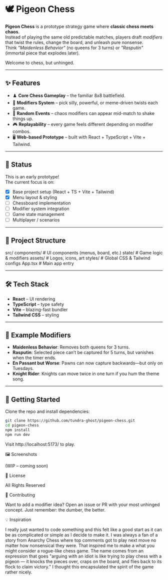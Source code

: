 # 🕊️ Pigeon Chess

**Pigeon Chess** is a prototype strategy game where **classic chess meets chaos**.  
Instead of playing the same old predictable matches, players draft *modifiers* that twist the rules, change the board, and unleash pure nonsense.  
Think *"Maidenless Behavior"* (no queens for 3 turns) or *"Rasputin"* (immortal piece that explodes later).  

Welcome to chess, but unhinged.  

---

## ✨ Features

- ♟️ **Core Chess Gameplay** – the familiar 8x8 battlefield.
- 🎴 **Modifiers System** – pick silly, powerful, or meme-driven twists each game.
- 🎲 **Random Events** – chaos modifiers can appear mid-match to shake things up.
- 🎮 **Replayability** – every game feels different depending on modifier combos.
- 🖥️ **Web-based Prototype** – built with React + TypeScript + Vite + Tailwind.

---

## 🚧 Status

This is an early prototype!  
The current focus is on:
- [x] Base project setup (React + TS + Vite + Tailwind)
- [x] Menu layout & styling
- [ ] Chessboard implementation
- [ ] Modifier system integration
- [ ] Game state management
- [ ] Multiplayer / scenarios

---

## 📂 Project Structure

src/
components/ # UI components (menus, board, etc.)
state/ # Game logic & modifiers
assets/ # Logos, icons, art
styles/ # Global CSS & Tailwind configs
App.tsx # Main app entry


---

## 🛠️ Tech Stack

- **React** – UI rendering
- **TypeScript** – type safety
- **Vite** – blazing-fast bundler
- **Tailwind CSS** – styling

---

## 🎲 Example Modifiers

- **Maidenless Behavior**: Removes both queens for 3 turns.  
- **Rasputin**: Selected piece can’t be captured for 5 turns, but vanishes when the timer ends.  
- **En Passant but Worse**: Pawns can now capture backwards—but only on Tuesdays.  
- **Knight Rider**: Knights can move twice in one turn if you hum the theme song.  

---

## 🚀 Getting Started

Clone the repo and install dependencies:

```bash
git clone https://github.com/tundra-ghost/pigeon-chess.git
cd pigeon-chess
npm install
npm run dev
```

Visit http://localhost:5173/ to play.

🖼️ Screenshots

(WIP – coming soon)

📜 License

All Rights Reserved

🤝 Contributing

Want to add a modifier idea?
Open an issue or PR with your most unhinged concept.
Just remember: the dumber, the better.

💡 Inspiration

I really just wanted to code something and this felt like a good start as it can be as complicated or simple as I decide to make it. I was always a fan of a story from Anarchy Chess where top comments got to play next move no matter how nonsensical they were. That inspired me to make a what you might consider a rogue-like chess game. The name comes from an expression that goes "arguing with an idiot is like trying to play chess with a pigeon — it knocks the pieces over, craps on the board, and flies back to its flock to claim victory." I thought this encapsulated the spirit of the game rather nicely. 
